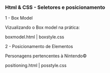 ### Html & CSS - Seletores e posicionamento

1 - Box Model

Vizualizando o Box model na prática:

boxmodel.html | boxstyle.css

2 - Posicionamento de Elementos

Personagens pertencentes à Nintendo©

positioning.html | posstyle.css

